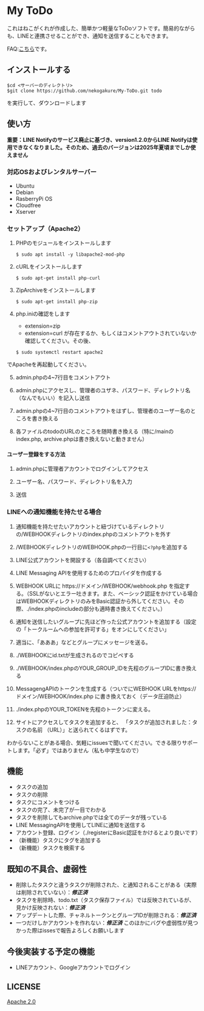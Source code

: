 # My ToDo
これはねこがくれが作成した、簡単かつ軽量なToDoソフトです。簡易的ながらも、LINEと連携させることができ、通知を送信することもできます。

FAQ:[こちら](https://github.com/nekogakure/My-ToDo/blob/main/src/FAQ.md)です。

## インストールする
```
$cd <サーバーのディレクトリ>
$git clone https://github.com/nekogakure/My-ToDo.git todo
```
を実行して、ダウンロードします

## 使い方
**重要：LINE Notifyのサービス廃止に基づき、version1.2.0からLINE Notifyは使用できなくなりました。そのため、過去のバージョンは2025年夏頃までしか使えません**

### 対応OSおよびレンタルサーバー
- Ubuntu
- Debian
- RasberryPi OS
- Cloudfree
- Xserver

### セットアップ（Apache2）
1. PHPのモジュールをインストールします
   ```
   $ sudo apt install -y libapache2-mod-php
   ```
2. cURLをインストールします
   ```
   $ sudo apt-get install php-curl
   ```

3. ZipArchiveをインストールします
   ```
   $ sudo apt-get install php-zip
   ```

4. php.iniの確認をします
      - extension=zip
      - extension=curl
が存在するか、もしくはコメントアウトされていないか確認してください。その後、
   ```
   $ sudo systemctl restart apache2
   ```
でApacheを再起動してください。

5. admin.phpの4~7行目をコメントアウト

6. admin.phpにアクセスし、管理者のユザネ、パスワード、ディレクトリ名（なんでもいい）を記入し送信

7. admin.phpの4~7行目のコメントアウトをはずし、管理者のユーザー名のところを書き換える

8. 各ファイルのtodoのURLのところを随時書き換える（特に/mainのindex.php, archive.phpは書き換えないと動きません）

#### ユーザー登録をする方法
1. admin.phpに管理者アカウントでログインしてアクセス

2. ユーザー名、パスワード、ディレクトリ名を入力

3. 送信

### LINEへの通知機能を持たせる場合
1. 通知機能を持たせたいアカウントと紐づけているディレクトリの/WEBHOOKディレクトリのindex.phpのコメントアウトを外す

2. /WEBHOOKディレクトリのWEBHOOK.phpの一行目に`<?php`を追加する

3. LINE公式アカウントを開設する（各自調べてください）

4. LINE Messaging APIを使用するためのプロパイダを作成する

5. WEBHOOK URLに https://ドメイン/WEBHOOK/webhook.php を指定する。（SSLがないとエラー吐きます。また、ベーシック認証をかけている場合はWEBHOOKディレクトリのみをBasic認証から外してください。その際、./index.phpのincludeの部分も適時書き換えてください。）

6. 通知を送信したいグループに先ほど作った公式アカウントを追加する（設定の「トークルームへの参加を許可する」をオンにしてください」

7. 適当に、「あああ」などとグループにメッセージを送る。

8. ./WEBHOOKにid.txtが生成されるのでコピペする
    
9. ./WEBHOOK/index.phpのYOUR_GROUP_IDを先程のグループIDに書き換える
    
10. MessagengAPIのトークンを生成する（ついでにWEBHOOK URLをhttps://ドメイン/WEBHOOK/index.php に書き換えておく（データ圧迫防止）

11. ./index.phpのYOUR_TOKENを先程のトークンに変える。
    
12. サイトにアクセスしてタスクを追加すると、 「タスクが追加されました：タスクの名前 （URL）」と送られてくるはずです。

わからないことがある場合、気軽にissuesで聞いてください。できる限りサポートします。「必ず」ではありません（私も中学生なので）

## 機能
- タスクの追加
- タスクの削除
- タスクにコメントをつける
- タスクの完了、未完了が一目でわかる
- タスクを削除してもarchive.phpでは全てのデータが残っている
- LINE MessagingAPIを使用してLINEに通知を送信する
- アカウント登録、ログイン（./registerにBasic認証をかけるとより良いです）
- （新機能）タスクにタグを追加する
- （新機能）タスクを検索する

## 既知の不具合、虚弱性
- 削除したタスクと違うタスクが削除された、と通知されることがある（実際は削除されていない）：***修正済***
- タスクを削除時、todo.txt（タスク保存ファイル）では反映されているが、見かけ反映されない：***修正済***
- アップデートした際、チャネルトークンとグループIDが削除される：***修正済***
- 一つだけしかアカウントを作れない：***修正済***
このほかにバグや虚弱性が見つかった際はissesで報告よろしくお願いします

## 今後実装する予定の機能
- LINEアカウント、Googleアカウントでログイン

## LICENSE
[Apache 2.0](https://github.com/nekogakure/My-ToDo/blob/main/LICENSE)
